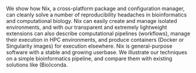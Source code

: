 We show how Nix, a cross-platform package and configuration manager, can cleanly solve a number of reproducibility headaches in bioinformatics and computational biology. 
Nix can easily create and manage isolated environments, and with our transparent and extremely lightweight extensions can also describe computational pipelines (workflows), manage their execution in HPC environments, and produce containers (Docker or Singularity images) for execution elsewhere. 
Nix is general-purpose software with a stable and growing userbase. 
We illustrate our techniques on a simple bioinformatics pipeline, and compare them with existing solutions like (Bio)conda.
